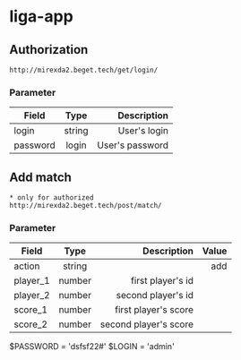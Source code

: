 # liga-app

## Authorization
```
http://mirexda2.beget.tech/get/login/
```
### Parameter

| Field         | Type            | Description   |
| ------------- | :-------------: | -----: |
| login    | string   | User's login  | 
| password      | login        |   User's password   |


## Add match

```
* only for authorized
http://mirexda2.beget.tech/post/match/
```
### Parameter

| Field         | Type            | Description   | Value   |
| ------------- | :-------------: | -----: | -----: |
| action    | string   |   |    add |
| player_1      | number   | first player's id      |     |
| player_2      | number   | second player's id     |     |
| score_1      | number   | first player's score    |     |
| score_2      | number   | second player's score   |     |

$PASSWORD = 'dsfsf22#'
$LOGIN = 'admin'
